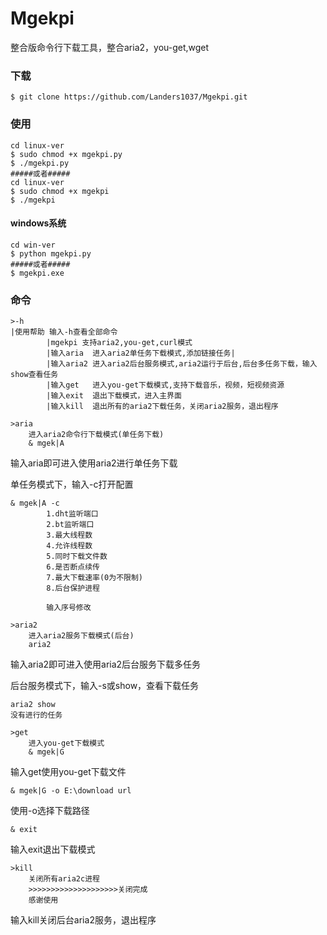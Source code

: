 # Mgekpi
整合版命令行下载工具，整合aria2，you-get,wget

### 下载

```shell
$ git clone https://github.com/Landers1037/Mgekpi.git
```

### 使用

```shell
cd linux-ver
$ sudo chmod +x mgekpi.py
$ ./mgekpi.py
#####或者#####
cd linux-ver
$ sudo chmod +x mgekpi
$ ./mgekpi
```

#### windows系统

```shell
cd win-ver
$ python mgekpi.py
#####或者#####
$ mgekpi.exe
```

### 命令

```shell
>-h
|使用帮助 输入-h查看全部命令
        |mgekpi 支持aria2,you-get,curl模式
        |输入aria  进入aria2单任务下载模式,添加链接任务|
        |输入aria2 进入aria2后台服务模式,aria2运行于后台,后台多任务下载，输入show查看任务
        |输入get   进入you-get下载模式,支持下载音乐，视频，短视频资源
        |输入exit  退出下载模式，进入主界面
        |输入kill  退出所有的aria2下载任务，关闭aria2服务，退出程序
```

```shell
>aria
    进入aria2命令行下载模式(单任务下载)
    & mgek|A
```

输入aria即可进入使用aria2进行单任务下载

单任务模式下，输入-c打开配置

```shell
& mgek|A -c
        1.dht监听端口
        2.bt监听端口
        3.最大线程数
        4.允许线程数
        5.同时下载文件数
        6.是否断点续传
        7.最大下载速率(0为不限制)
        8.后台保护进程

        输入序号修改
```

```shell
>aria2
    进入aria2服务下载模式(后台)
    aria2
```

输入aria2即可进入使用aria2后台服务下载多任务

后台服务模式下，输入-s或show，查看下载任务

```shell
aria2 show
没有进行的任务
```

```shell
>get
    进入you-get下载模式
    & mgek|G
```

输入get使用you-get下载文件

```shell
& mgek|G -o E:\download url
```

使用-o选择下载路径

```shell
& exit
```

输入exit退出下载模式

```shell
>kill
    关闭所有aria2c进程
    >>>>>>>>>>>>>>>>>>>>关闭完成
    感谢使用
```

输入kill关闭后台aria2服务，退出程序